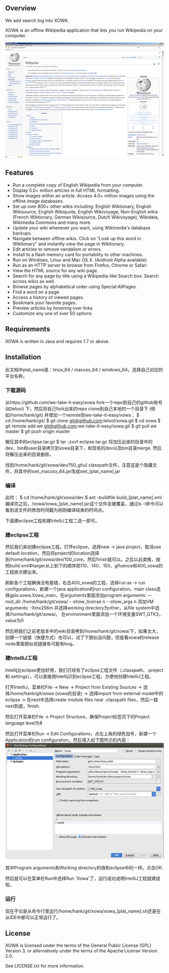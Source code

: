## Overview
We add search log into XOWA.

XOWA is an offline Wikipedia application that lets you run Wikipedia on your computer.

![XOWA showing Wikipedia's article on Wikipedia](resources/xowa.png)

## Features
* Run a complete copy of English Wikipedia from your computer.
* Display 5.0+ million articles in full HTML formatting.
* Show images within an article. Access 4.0+ million images using the offline image databases.
* Set up over 800+ other wikis including: English Wiktionary, English Wikisource, English Wikiquote, English Wikivoyage, Non-English wikis (French Wiktionary, German Wikisource, Dutch Wikivoyage), Wikidata, Wikimedia Commons and many more.
* Update your wiki whenever you want, using Wikimedia's database backups.
* Navigate between offline wikis. Click on "Look up this word in Wiktionary" and instantly view the page in Wiktionary.
* Edit articles to remove vandalism or errors.    
* Install to a flash memory card for portability to other machines.
* Run on Windows, Linux and Mac OS X. (Android Alpha available)
* Run as an HTTP server to browse from Firefox, Chrome or Safari
* View the HTML source for any wiki page.
* Search for any page by title using a Wikipedia-like Search box. Search across wikis as well.
* Browse pages by alphabetical order using Special:AllPages.
* Find a word on a page.
* Access a history of viewed pages.
* Bookmark your favorite pages.
* Preview articles by hovering over links
* Customize any one of over 50 options

## Requirements
XOWA is written in Java and requires 1.7 or above.

## Installation
此文档中plat_name是：linux_64 / macosx_64 / windows_64，选择自己对应的平台名称。

### 下载源码
从https://github.com/we-take-it-easy/xowa fork一个repo到自己的github账号 (如Ielool) 下，然后将自己fork出来的repo  clone到自己本地的一个目录下 (例如/home/hank/git) 并增加一个remote到we-take-it-easy/xowa：
$ cd /home/hank/git/
$ git clone git@github.com:Ielool/xowa.git
$ cd xowa
$ git remote add we git@github.com:we-take-it-easy/xowa.git
$ git pull we master
$ git push origin master

解压其中的eclipse.tar.gz
$ tar -zxvf eclipse.tar.gz
将加压出来的目录中的dev、bin和user目录拷贝到xowa目录下，和现有的dev以及bin目录merge. 然后将解压出来的目录删除。

找到/home/hank/git/xowa/dev/150_gfui/.classpath文件，注意这是个隐藏文件，将其中的swt_macosx_64.jar改成swt_[plat_name].jar

### 编译
此时：
$ cd /home/hank/git/xowa/dev
$ ant -buildfile build_[plat_name].xml
编译完之后，/xowa/xowa_[plat_name].jar这个文件会被覆盖，通过ls -l命令可以看到该文件的修改时间戳为刚刚编译结束的时间点。

下面建eclipse工程和建IntelliJ工程二选一即可。

### 建eclipse工程
然后我们来创建eclipse工程。打开eclipse，选择new -> java project，取消use default location，然后将project的location选择到/home/hank/git/xowa/dev/100_core，然后finish就可以。之后以此类推，按照build.xml中targer从上到下的顺序把110、140、150、gfluence和400_xowa的工程依次建出来。

刷新各个工程确保没有报错，右击400_xowa的工程，选择run as -> run configurations，新建一个java application的run configuration，main class选择gplx.xowa.Xowa_main，在arguments里面添加program arguments: 
--root_dir /home/hank/git/xowa/ --show_license n --show_args n
添加VM arguments:
-Xmx256m
并选择working directory为other，从file system中选择/home/hank/git/xowa/。
在environment里面添加一个环境变量SWT_GTK3，value为0

然后把我们之前老版本中的wiki目录拷到/home/hank/git/xowa/下，如果太大，创建一个链接（快捷方式）也可以，试了下貌似没问题，但是看xowa的release node里面貌似说链接有可能有bug。

### 建IntelliJ工程
Intellij比eclipse更加好用，我们已经有了eclipse工程文件（.classpath、.project和.settings），可以直接用Intellij识别eclipse工程，方便地创建IntelliJ工程。

打开IntelliJ，菜单栏File -> New -> Project from Existing Sources -> 选择/home/hank/git/xowa (xowa的目录) -> 选择import from external model中的eclipse -> 在next中选择create module files near .classpath files，然后一路next到底，finish.

然后打开菜单栏File -> Project Structure，确保Project标签页下的Project language level为8

然后打开菜单栏Run -> Edit Configurations，点左上角的绿色加号，新建一个Application的run configuration，然后填入如下图所示的内容：
![XOWA showing Wikipedia's article on Wikipedia](resources/intellij.png)

其中Program arguments和Working directory的值和eclipse中的一样。点击OK.

然后就可以在菜单栏Run中选择Run 'Xowa'了，运行成功说明IntelliJ工程就建成啦。

### 运行
现在不论是从命令行里运行/home/hank/git/xowa/xowa_[plat_name].sh还是在从IDE中都可以正常运行了。

## License
XOWA is licensed under the terms of the General Public License (GPL) Version 3,
or alternatively under the terms of the Apache License Version 2.0.

See LICENSE.txt for more information.
